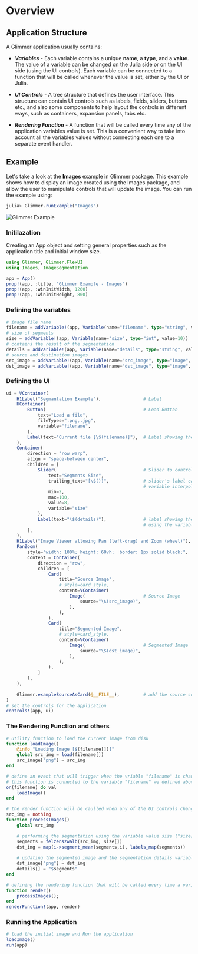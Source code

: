 # Overview

## Application Structure
A Glimmer application usually contains:

- __*Variables*__ - Each variable contains a unique **name**, a **type**, and a **value**. The value of a variable can be changed on the Julia side or on the UI side (using the UI controls). Each variable can be connected to a function that will be called whenever the value is set, either by the UI or Julia.


- __*UI Controls*__ - A tree structure that defines the user interface. This structure can contain UI controls such as labels, fields, sliders, buttons etc., and also some components to help layout the controls in different ways, such as containers, expansion panels, tabs etc.

- __*Rendering Function*__ - A function that will be called every time any of the application variables value is set. This is a convenient way to take into account all the variables values without connecting each one to a separate event handler.

## Example

Let's take a look at the **Images** example in Glimmer package. This example shows how to display an image created using the Images package, and allow the user to manipulate controls that will update the image. You can run the example using:

```julia
julia> Glimmer.runExample("Images")
```

![Glimmer Example](assets/SegmentationExample.gif)

### Initilazation

Creating an App object and setting general properties such as the application title and initial window size.

```julia
using Glimmer, Glimmer.FlexUI
using Images, ImageSegmentation

app = App()
prop!(app, :title, "Glimmer Example - Images")
prop!(app, :winInitWidth, 1200)
prop!(app, :winInitHeight, 800)
```

### Defining the variables

```julia
# image file name
filename = addVariable!(app, Variable(name="filename", type="string", value="C:/t/TestImages/horse.jpg"))
# size of segments
size = addVariable!(app, Variable(name="size", type="int", value=10))
# contains the result of the segmentation 
details = addVariable!(app, Variable(name="details", type="string", value=10))
# source and destination images
src_image = addVariable!(app, Variable(name="src_image", type="image", value=""))
dst_image = addVariable!(app, Variable(name="dst_image", type="image", value=""))
```

### Defining the UI

```julia
ui = VContainer(
    H1Label("Segmantation Example"),                # Label
    HContainer(
        Button(                                     # Load Button
            text="Load a file",
            fileTypes=".png,.jpg",
            variable="filename",
        ),  
        Label(text="Current file [\$(filename)]"),  # Label showing the current file name
    ),
    Container(
        direction = "row warp",
        align = "space-between center",
        children = [
            Slider(                                 # Slider to control the segments size
                text="Segments Size",
                trailing_text="[\$()]",             # slider's label can contain a default 
                                                    # variable interpolation for its current value $()
                min=2,
                max=100,
                value=8,
                variable="size"
            ),  
            Label(text="\$(details)"),              # label showing the segmentation details
                                                    # using the variable interpolation $(details)
        ],
    ),
    H1Label("Image Viewer allowing Pan (left-drag) and Zoom (wheel)"),
    PanZoom(
        style="width: 100%; height: 60vh;  border: 1px solid black;",
        content = Container(
            direction = "row",
            children = [
                Card(
                    title="Source Image",
                    # style=card_style, 
                    content=VContainer(
                        Image(                      # Source Image       
                            source="\$(src_image)",
                        ),        
                    ),              
                ),
                Card(
                    title="Segmented Image",
                    # style=card_style, 
                    content=VContainer(
                        Image(                      # Segmented Image
                            source="\$(dst_image)",
                        ),        
                    ),              
                ),
            ]
        ),
    ),        
    
    Glimmer.exampleSourceAsCard(@__FILE__),         # add the source code as the last control
)
# set the controls for the application
controls!(app, ui)
```

### The Rendering Function and others

```julia
# utility function to load the current image from disk
function loadImage()
    @info "Loading Image [$(filename[])]"
    global src_img = load(filename[])
    src_image["png"] = src_img
end

# define an event that will trigger when the vriable "filename" is changed
# this function is connected to the variable "filename" we defined above
on(filename) do val
    loadImage()
end

# the render function will be caulled when any of the UI controls changes value
src_img = nothing           
function processImages()
    global src_img

    # performing the segmentation using the variable value size ("size[]")
    segments = felzenszwalb(src_img, size[])
    dst_img = map(i->segment_mean(segments,i), labels_map(segments))
    
    # updating the segmented image and the segmentation details variables
    dst_image["png"] = dst_img
    details[] = "$segments"
end

# defining the rendering function that will be called every time a variable's value is updated
function render()
    processImages();
end
renderFunction!(app, render)
```

### Running the Application

```julia
# load the initial image and Run the application
loadImage()
run(app)
```